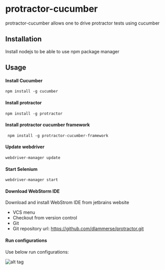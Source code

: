 protractor-cucumber
==============

protractor-cucumber allows one to drive protractor tests using cucumber

## Installation

Install nodejs to be able to use npm package manager


## Usage


#### Install Cucumber

``` npm install -g cucumber ```

#### Install protractor

``` npm install -g protractor ```

#### Install protractor cucumber framework

``` npm install -g protractor-cucumber-framework```

#### Update webdriver

``` webdriver-manager update ```


#### Start Selenium

``` webdriver-manager start ```

#### Download WebStorm IDE

Download and install WebStrom IDE from jetbrains website

- VCS menu
- Checkout from version control
- Git
- Git repository url: https://github.com/dlammerse/protractor.git

#### Run configurations ####

Use below run configurations:

![alt tag](https://github.com/dlammerse/Protractor/blob/master/protractor_conf.JPG)

